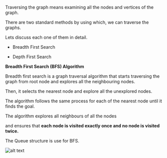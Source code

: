 Traversing the graph means examining all the nodes and vertices of the graph.

There are two standard methods by using which, we can traverse the graphs.

Lets discuss each one of them in detail.

* Breadth First Search

* Depth First Search 

**Breadth First Search (BFS) Algorithm**

Breadth first search is a graph traversal algorithm that starts traversing the graph from root node and explores all the neighbouring nodes.

Then, it selects the nearest node and explore all the unexplored nodes. 

The algorithm follows the same process for each of the nearest node until it finds the goal.

The algorithm explores all neighbours of all the nodes

and ensures that **each node is visited exactly once and no node is visited twice.**

The Queue structure is use for BFS.



![alt text](https://media.geeksforgeeks.org/wp-content/uploads/undirectedgraph.png)